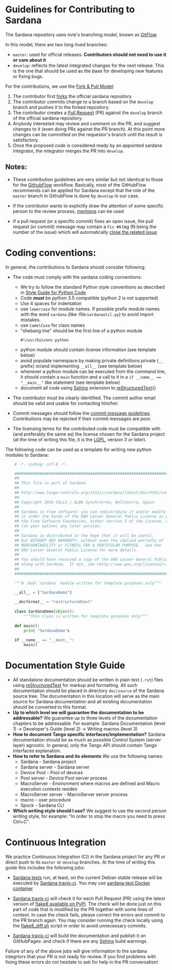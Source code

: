 # Guidelines for Contributing to Sardana

The Sardana repository uses nvie's branching model, known as [GitFlow][].

In this model, there are two long-lived branches:

- `master`: used for official releases. **Contributors should 
  not need to use it or care about it**
- `develop`: reflects the latest integrated changes for the next 
  release. This is the one that should be used as the base for 
  developing new features or fixing bugs. 

For the contributions, we use the [Fork & Pull Model][]:

1. The contributor first [forks][] the official sardana repository
2. The contributor commits change to a branch based on the 
   `develop` branch and pushes it to the forked repository.
3. The contributor creates a [Pull Request][] (PR) against the `develop` 
   branch of the official sardana repository.
4. Anybody interested may review and comment on the PR, and 
   suggest changes to it (even doing PRs against the PR branch).
   At this point more changes can be committed on the 
   requestor's branch until the result is satisfactory.
5. Once the proposed code is considered ready by an appointed sardana 
   integrator, the integrator merges the PR into `develop`.

## Notes:
  
- These contribution guidelines are very similar but not identical to 
  those for the [GithubFlow][] workflow. Basically, most of the 
  GitHubFlow recommends can be applied for Sardana except that the 
  role of the `master` branch in GithubFlow is done by `develop` in our 
  case. 
  
- If the contributor wants to explicitly draw the attention of some 
  specific person to the review process, [mentions][] can be used
  
- If a pull request (or a specific commit) fixes an open issue, the pull
  request (or commit) message may contain a `Fix #N` tag (N being 
  the number of the issue) which will automatically [close the related 
  issue][tag_issue_closing]

# Coding conventions:

In general, the contributions to Sardana should consider following:

- The code must comply with the sardana coding conventions:
  - We try to follow the standard Python style conventions as
    described in [Style Guide for Python Code](http://www.python.org/peps/pep-0008.html)
  - Code **must** be python 3.5 compatible (python 2 is not supported)
  - Use 4 spaces for indentation
  - use ``lowercase`` for module names. If possible prefix module names with the
    word ``sardana`` (like :file:`sardanautil.py`) to avoid import mistakes.
  - use ``CamelCase`` for class names
  - "shebang line" should be the first line of a python module 
    ```
    #!/usr/bin/env python
    ```
  - python module should contain license information (see template below)
  - avoid populate namespace by making private definitions private (``__`` prefix)
    or/and implementing ``__all__`` (see template below)
  - whenever a python module can be executed from the command line, it should 
    contain a ``main`` function and a call to it in a ``if __name__ == "__main__"``
    like statement (see template below)
  - document all code using [Sphinx][] extension to [reStructuredText]{}

- The contributor must be clearly identified. The commit author 
  email should be valid and usable for contacting him/her.

- Commit messages  should follow the [commit message guidelines][]. 
  Contributions may be rejected if their commit messages are poor.

- The licensing terms for the contributed code must be compatible 
  with (and preferably the same as) the license chosen for the Sardana 
  project (at the time of writing this file, it is the [LGPL][], 
  version 3 *or later*).

The following code can be used as a template for writing new python modules to
Sardana:

```python
    # -*- coding: utf-8 -*-

    ##############################################################################
    ##
    ## This file is part of Sardana
    ## 
    ## http://www.tango-controls.org/static/sardana/latest/doc/html/index.html
    ##
    ## Copyright 2019 CELLS / ALBA Synchrotron, Bellaterra, Spain
    ## 
    ## Sardana is free software: you can redistribute it and/or modify
    ## it under the terms of the GNU Lesser General Public License as published by
    ## the Free Software Foundation, either version 3 of the License, or
    ## (at your option) any later version.
    ## 
    ## Sardana is distributed in the hope that it will be useful,
    ## but WITHOUT ANY WARRANTY; without even the implied warranty of
    ## MERCHANTABILITY or FITNESS FOR A PARTICULAR PURPOSE.  See the
    ## GNU Lesser General Public License for more details.
    ## 
    ## You should have received a copy of the GNU Lesser General Public License
    ## along with Sardana.  If not, see <http://www.gnu.org/licenses/>.
    ##
    ##############################################################################

    """A :mod:`sardana` module written for template purposes only"""

    __all__ = ["SardanaDemo"]
    
    __docformat__ = "restructuredtext"
    
    class SardanaDemo(object):
        """This class is written for template purposes only"""
        
    def main():
        print "SardanaDemo"s
    
    if __name__ == "__main__":
        main()
```

# Documentation Style Guide

- All standalone documentation should be written in plain text (``.rst``) files
  using [reStructuredText][] for markup and formatting. All such
  documentation should be placed in directory `doc/source` of the Sardana
  source tree. The documentation in this location will serve as the main source
  for Sardana documentation and all existing documentation should be converted
  to this format.
- **Up to which level we will guarantee the documentation to be addressable?** 
   We guarantee up to three levels of the documentation chapters to be addressable.
   For example: Sardana Documentation (level 1) -> Developer's Guide (level 2) -> Writing macros (level 3)
- **How to document Tango specific interfaces/implementation?**
   Sardana documentation should be as much as possible Control System (server layer) agnostic.
   In general, only the Tango API should contain Tango interfaces explanation.
- **How to refer to Sardana and its elements**
   We use the following names:
   * Sardana - Sardana project
   * Sardana server - Sardana server
   * Device Pool - Pool of devices
   * Pool server - Device Pool server process
   * MacroServer - Environment where macros are defined and Macro execution contexts resides 
   * MacroServer server - MacroServer server process
   * macro - user procedure
   * Spock - Sardana CLI
- **Which writing style should I use?**
   We suggest to use the second person writing style, for example:
   "In order to stop the macro you need to press Ctrl+C".

# Continuous Integration

We practice Continuous Integration (CI) in the Sardana project for any PR or direct
push to its `master` or `develop` branches. At the time of writing this guide this
includes the following jobs:

- [Sardana tests](https://sardana-controls.org/devel/howto_test/index.html)
  run, at least, on the current Debian stable release will be executed by [Sardana travis-ci][].
  You may use [sardana-test Docker container](https://hub.docker.com/r/reszelaz/sardana-test)

- [Sardana travis-ci][] will check it for each Pull Request (PR) using
  the latest version of [flake8 available on PyPI][]. The check
  will be done just on this part of code that is modified by the PR
  together with some lines of context.
  In case the check fails, please correct the errors and commit
  to the PR branch again. You may consider running the check locally
  using the [flake8_diff.sh][] script in order to avoid unnecessary commits.

- [Sardana travis-ci][] will build the documentation and publish it on GitHubPages:
  [](www.sardana-controls.org) and check if there are any [Sphinx][]
  build warnings.

Failure of any of the above jobs will give information to the sardana integrtors that your
PR is not ready for review. If you find problems with fixing these errors do not hesitate to ask for
help in the PR conversation!


[gitflow]: http://nvie.com/posts/a-successful-git-branching-model/
[Fork & Pull Model]: https://en.wikipedia.org/wiki/Fork_and_pull_model
[forks]: https://help.github.com/articles/fork-a-repo/
[Pull Request]: https://help.github.com/articles/creating-a-pull-request/
[commit message guidelines]: http://tbaggery.com/2008/04/19/a-note-about-git-commit-messages.html
[GitHubFlow]: https://guides.github.com/introduction/flow/index.html
[mentions]: https://github.com/blog/821-mention-somebody-they-re-notified
[tag_issue_closing]: https://help.github.com/articles/closing-issues-via-commit-messages/
[Sardana]: http://www.sardana-controls.org
[LGPL]: http://www.gnu.org/licenses/lgpl.html
[Sardana travis-ci]: https://travis-ci.org/sardana-org/sardana
[flake8_diff.sh]: https://github.com/sardana-org/sardana/blob/develop/ci/flake8_diff.sh
[flake8 available on PyPI]: https://pypi.org/project/flake8
[Sphinx]: http://www.sphinx-doc.org
[reStructuredText]: http://docutils.sourceforge.net/rst.html
